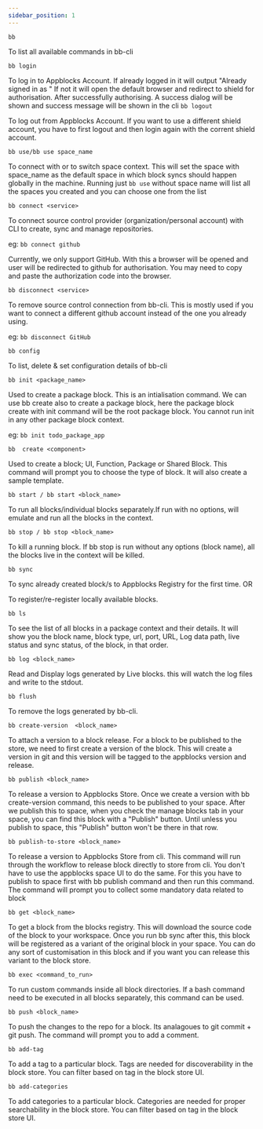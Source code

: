 ```yaml
---
sidebar_position: 1
---
```


`bb`

To list all available commands in bb-cli

`bb login`

To log in to Appblocks Account. If already logged in it will output
"Already signed in as <your email>"
If not it will open the default browser and redirect to shield for authorisation.
After successfully authorising. A success dialog will be shown and success message will be shown in the cli
`bb logout`

To log out from Appblocks Account. If you want to use a different shield account, you have to
first logout and then login again with the corrent shield account.

`bb use/bb use space_name`

To connect with or to switch space context. This will set the space with space_name as the
default space in which block syncs should happen globally in the machine.
Running just `bb use` without space name will list all the spaces you created and you can choose one
from the list

`bb connect <service>`

To connect source control provider (organization/personal account) with CLI to create, sync and manage repositories.

eg: `bb connect github`

Currently, we only support GitHub. With this a browser will be opened and user will be redirected to github for
authorisation. You may need to copy and paste the authorization code into the browser.

`bb disconnect <service>`

To remove source control connection from bb-cli. This is mostly used if you want to connect a different github account instead of the one you already using.

eg: `bb disconnect GitHub`

`bb config`

To list, delete & set configuration details of bb-cli

`bb init <package_name>`

Used to create a package block. This is an intialisation command. We can use bb create also to create a package block, here the package block create with init command will be the root package block. You cannot run init in any other package block context.

eg: `bb init todo_package_app`

`bb  create <component>`

Used to create a block; UI, Function, Package or Shared Block. This command will prompt you to choose the type of block. It will also create a sample template.

`bb start / bb start <block_name>`

To run all blocks/individual blocks separately.If run with no options, will emulate and run all the blocks in the context.

`bb stop / bb stop <block_name>`

To kill a running block. If bb stop is run without any options (block name), all the blocks live in the context will be killed.

`bb sync`

To sync already created block/s to Appblocks Registry for the first time. OR

To register/re-register locally available blocks.

`bb ls`

To see the list of all blocks in a package context and their details. It will show you the block name, block type, url, port, URL, Log data path, live status and sync status, of the block, in that order.

`bb log <block_name>`

Read and Display logs generated by Live blocks. this will watch the log files and write to the stdout.

`bb flush`

To remove the logs generated by bb-cli.

`bb create-version  <block_name>`

To attach a version to a block release. For a block to be published to the store, we need to first create a version of the block. This will create a version in git and this version will be tagged to the appblocks version and release.

`bb publish <block_name>`

To release a version to Appblocks Store. Once we create a version with bb create-version command, this needs to be published to your space. After we publish this to space, when you check the manage blocks tab in your space, you can find this block with a "Publish" button. Until unless you publish to space, this "Publish" button won't be there in that row.

`bb publish-to-store <block_name>`

To release a version to Appblocks Store from cli. This command will run through the workflow to release block directly to store from cli. You don't have to use the appblocks space UI to do the same. For this you have to publish to space first with bb publish command and then run this command.
The command will prompt you to collect some mandatory data related to block

`bb get <block_name>`

To get a block from the blocks registry. This will download the source code of the block to your workspace. Once you run bb sync after this, this block will be registered as a variant of the original block in your space. You can do any sort of customisation in this block and if you want you can release this variant to the block store.

`bb exec <command_to_run>`

To run custom commands inside all block directories. If a bash command need to be executed in all blocks separately, this command can be used.

`bb push <block_name>`

To push the changes to the repo for a block. Its analagoues to git commit + git push. The command will prompt you to add a comment.

`bb add-tag`

To add a tag to a particular block. Tags are needed for discoverability in the block store. You can filter based on tag in the block store UI.

`bb add-categories`

To add categories to a particular block. Categories are needed for proper searchability in the block store.
You can filter based on tag in the block store UI.

<!--
`bb start-job [block name]`

To start a job block in the local machine. It will be started as a cron job.

`bb stop-job [block name]`

To stop the job for a block. Removes the cronjob.

`bb pr  <block-name>` -->

<!-- To raise PR to a block pulled as a forked variant.

`bb update-language-version <block-name>` -->

<!-- To update or add new language versions supported by the block

`bb list-language-version <block-name>` -->

<!-- To list all language versions supported by the block -->

<!-- `bb delete <block-name>` -->

<!-- To delete the block from the registry. -->

<!-- `bb deploy <block-name>` -->

<!-- To deploy the block to the configured cloud infrastructure. Currently, appblocks supports easy deploy to AWS container infrastructure.

`bb delete-app`

To delete an app

`bb provision-app <appId>`

To provision an app to a package block context -->

<!-- `bb create-env`

To create an environment for the provisioned app. You can create any number of environments now. Normally, it's good to create dev, test, stage, and prod environments.

`bb upload [block_name]`

To upload the source code registry, after which the user can run the deploy command to use that uploaded version of source code to deploy the same in infrastructure. -->
